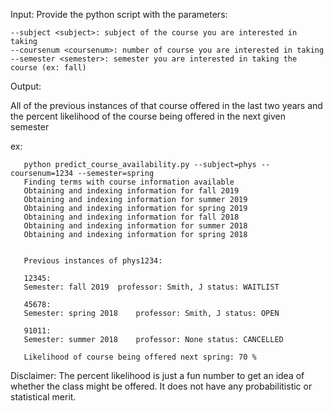 Input: 
Provide the python script with the parameters:
       
    --subject <subject>: subject of the course you are interested in taking
    --coursenum <coursenum>: number of course you are interested in taking
    --semester <semester>: semester you are interested in taking the course (ex: fall)
Output:

All of the previous instances of that course offered in the last two years and the percent likelihood of the course being offered in the next given semester

ex:
```
   python predict_course_availability.py --subject=phys --coursenum=1234 --semester=spring
   Finding terms with course information available
   Obtaining and indexing information for fall 2019
   Obtaining and indexing information for summer 2019
   Obtaining and indexing information for spring 2019
   Obtaining and indexing information for fall 2018
   Obtaining and indexing information for summer 2018
   Obtaining and indexing information for spring 2018
   
   
   Previous instances of phys1234:
   
   12345:
   Semester: fall 2019	professor: Smith, J	status: WAITLIST
   
   45678:
   Semester: spring 2018	professor: Smith, J	status: OPEN

   91011:
   Semester: summer 2018	professor: None	status: CANCELLED
   
   Likelihood of course being offered next spring: 70 %
```

Disclaimer: The percent likelihood is just a fun number to get an idea of whether the class might be offered. It does not have any probabilitistic or statistical merit.
